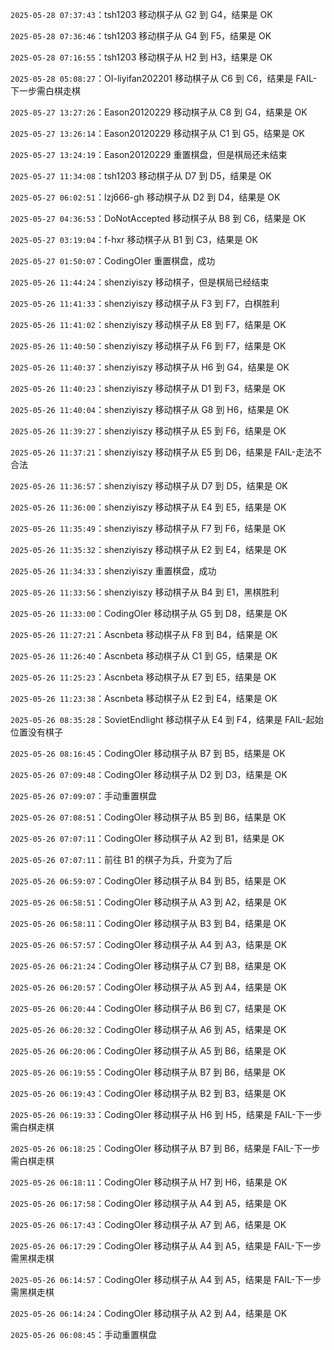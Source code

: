 `2025-05-28 07:37:43`：tsh1203 移动棋子从 G2 到 G4，结果是 OK

`2025-05-28 07:36:46`：tsh1203 移动棋子从 G4 到 F5，结果是 OK

`2025-05-28 07:16:55`：tsh1203 移动棋子从 H2 到 H3，结果是 OK

`2025-05-28 05:08:27`：OI-liyifan202201 移动棋子从 C6 到 C6，结果是 FAIL-下一步需白棋走棋

`2025-05-27 13:27:26`：Eason20120229 移动棋子从 C8 到 G4，结果是 OK

`2025-05-27 13:26:14`：Eason20120229 移动棋子从 C1 到 G5，结果是 OK

`2025-05-27 13:24:19`：Eason20120229 重置棋盘，但是棋局还未结束

`2025-05-27 11:34:08`：tsh1203 移动棋子从 D7 到 D5，结果是 OK

`2025-05-27 06:02:51`：lzj666-gh 移动棋子从 D2 到 D4，结果是 OK

`2025-05-27 04:36:53`：DoNotAccepted 移动棋子从 B8 到 C6，结果是 OK

`2025-05-27 03:19:04`：f-hxr 移动棋子从 B1 到 C3，结果是 OK

`2025-05-27 01:50:07`：CodingOIer 重置棋盘，成功

`2025-05-26 11:44:24`：shenziyiszy 移动棋子，但是棋局已经结束

`2025-05-26 11:41:33`：shenziyiszy 移动棋子从 F3 到 F7，白棋胜利

`2025-05-26 11:41:02`：shenziyiszy 移动棋子从 E8 到 F7，结果是 OK

`2025-05-26 11:40:50`：shenziyiszy 移动棋子从 F6 到 F7，结果是 OK

`2025-05-26 11:40:37`：shenziyiszy 移动棋子从 H6 到 G4，结果是 OK

`2025-05-26 11:40:23`：shenziyiszy 移动棋子从 D1 到 F3，结果是 OK

`2025-05-26 11:40:04`：shenziyiszy 移动棋子从 G8 到 H6，结果是 OK

`2025-05-26 11:39:27`：shenziyiszy 移动棋子从 E5 到 F6，结果是 OK

`2025-05-26 11:37:21`：shenziyiszy 移动棋子从 E5 到 D6，结果是 FAIL-走法不合法

`2025-05-26 11:36:57`：shenziyiszy 移动棋子从 D7 到 D5，结果是 OK

`2025-05-26 11:36:00`：shenziyiszy 移动棋子从 E4 到 E5，结果是 OK

`2025-05-26 11:35:49`：shenziyiszy 移动棋子从 F7 到 F6，结果是 OK

`2025-05-26 11:35:32`：shenziyiszy 移动棋子从 E2 到 E4，结果是 OK

`2025-05-26 11:34:33`：shenziyiszy 重置棋盘，成功

`2025-05-26 11:33:56`：shenziyiszy 移动棋子从 B4 到 E1，黑棋胜利

`2025-05-26 11:33:00`：CodingOIer 移动棋子从 G5 到 D8，结果是 OK

`2025-05-26 11:27:21`：Ascnbeta 移动棋子从 F8 到 B4，结果是 OK

`2025-05-26 11:26:40`：Ascnbeta 移动棋子从 C1 到 G5，结果是 OK

`2025-05-26 11:25:23`：Ascnbeta 移动棋子从 E7 到 E5，结果是 OK

`2025-05-26 11:23:38`：Ascnbeta 移动棋子从 E2 到 E4，结果是 OK

`2025-05-26 08:35:28`：SovietEndlight 移动棋子从 E4 到 F4，结果是 FAIL-起始位置没有棋子

`2025-05-26 08:16:45`：CodingOIer 移动棋子从 B7 到 B5，结果是 OK

`2025-05-26 07:09:48`：CodingOIer 移动棋子从 D2 到 D3，结果是 OK

`2025-05-26 07:09:07`：手动重置棋盘

`2025-05-26 07:08:51`：CodingOIer 移动棋子从 B5 到 B6，结果是 OK

`2025-05-26 07:07:11`：CodingOIer 移动棋子从 A2 到 B1，结果是 OK

`2025-05-26 07:07:11`：前往 B1 的棋子为兵，升变为了后

`2025-05-26 06:59:07`：CodingOIer 移动棋子从 B4 到 B5，结果是 OK

`2025-05-26 06:58:51`：CodingOIer 移动棋子从 A3 到 A2，结果是 OK

`2025-05-26 06:58:11`：CodingOIer 移动棋子从 B3 到 B4，结果是 OK

`2025-05-26 06:57:57`：CodingOIer 移动棋子从 A4 到 A3，结果是 OK

`2025-05-26 06:21:24`：CodingOIer 移动棋子从 C7 到 B8，结果是 OK

`2025-05-26 06:20:57`：CodingOIer 移动棋子从 A5 到 A4，结果是 OK

`2025-05-26 06:20:44`：CodingOIer 移动棋子从 B6 到 C7，结果是 OK

`2025-05-26 06:20:32`：CodingOIer 移动棋子从 A6 到 A5，结果是 OK

`2025-05-26 06:20:06`：CodingOIer 移动棋子从 A5 到 B6，结果是 OK

`2025-05-26 06:19:55`：CodingOIer 移动棋子从 B7 到 B6，结果是 OK

`2025-05-26 06:19:43`：CodingOIer 移动棋子从 B2 到 B3，结果是 OK

`2025-05-26 06:19:33`：CodingOIer 移动棋子从 H6 到 H5，结果是 FAIL-下一步需白棋走棋

`2025-05-26 06:18:25`：CodingOIer 移动棋子从 B7 到 B6，结果是 FAIL-下一步需白棋走棋

`2025-05-26 06:18:11`：CodingOIer 移动棋子从 H7 到 H6，结果是 OK

`2025-05-26 06:17:58`：CodingOIer 移动棋子从 A4 到 A5，结果是 OK

`2025-05-26 06:17:43`：CodingOIer 移动棋子从 A7 到 A6，结果是 OK

`2025-05-26 06:17:29`：CodingOIer 移动棋子从 A4 到 A5，结果是 FAIL-下一步需黑棋走棋

`2025-05-26 06:14:57`：CodingOIer 移动棋子从 A4 到 A5，结果是 FAIL-下一步需黑棋走棋

`2025-05-26 06:14:24`：CodingOIer 移动棋子从 A2 到 A4，结果是 OK

`2025-05-26 06:08:45`：手动重置棋盘

